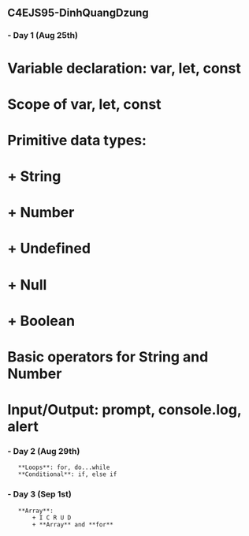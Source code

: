 ## C4EJS95-DinhQuangDzung
### - Day 1 (Aug 25th)
#       **Variable declaration**: var, let, const
#       **Scope** of var, let, const
#       **Primitive data types**:
#           + String
#           + Number
#           + Undefined
#           + Null
#           + Boolean
#       **Basic operators** for **String** and **Number**
#       **Input/Output**: prompt, console.log, alert

### - Day 2 (Aug 29th)
       **Loops**: for, do...while
       **Conditional**: if, else if

### - Day 3 (Sep 1st)
       **Array**: 
           + I C R U D
           + **Array** and **for**
